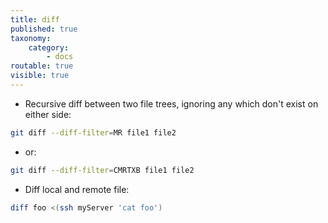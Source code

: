 ```yaml
---
title: diff
published: true
taxonomy:
    category:
        - docs
routable: true
visible: true
---
```


* Recursive diff between two file trees, ignoring any which don't exist on either side:

```bash
git diff --diff-filter=MR file1 file2
```

* or:

```bash
git diff --diff-filter=CMRTXB file1 file2
```

* Diff local and remote file:

```bash
diff foo <(ssh myServer 'cat foo')
```